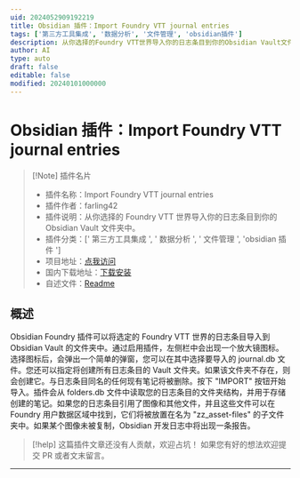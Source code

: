 ```yaml
---
uid: 2024052909192219
title: Obsidian 插件：Import Foundry VTT journal entries
tags: ['第三方工具集成', '数据分析', '文件管理', 'obsidian插件']
description: 从你选择的Foundry VTT世界导入你的日志条目到你的Obsidian Vault文件夹中。
author: AI
type: auto
draft: false
editable: false
modified: 20240101000000
---
```


# Obsidian 插件：Import Foundry VTT journal entries

> [!Note] 插件名片
> - 插件名称：Import Foundry VTT journal entries
> - 插件作者：farling42
> - 插件说明：从你选择的 Foundry VTT 世界导入你的日志条目到你的 Obsidian Vault 文件夹中。
> - 插件分类：[' 第三方工具集成 ', ' 数据分析 ', ' 文件管理 ', 'obsidian 插件 ']
> - 项目地址：[点我访问](https://github.com/farling42/obsidian-import-foundry)
> - 国内下载地址：[下载安装](https://pkmer.cn/products/plugin/pluginMarket/?import-foundry)
> - 自述文件：[Readme](https://ghproxy.net/https://raw.githubusercontent.com/farling42/obsidian-import-foundry/master/README.md)

## 概述

Obsidian Foundry 插件可以将选定的 Foundry VTT 世界的日志条目导入到 Obsidian Vault 的文件夹中。通过启用插件，左侧栏中会出现一个放大镜图标。选择图标后，会弹出一个简单的弹窗，您可以在其中选择要导入的 journal.db 文件。您还可以指定将创建所有日志条目的 Vault 文件夹。如果该文件夹不存在，则会创建它。与日志条目同名的任何现有笔记将被删除。按下 "IMPORT" 按钮开始导入。插件会从 folders.db 文件中读取您的日志条目的文件夹结构，并用于存储创建的笔记。如果您的日志条目引用了图像和其他文件，并且这些文件可以在 Foundry 用户数据区域中找到，它们将被放置在名为 "zz_asset-files" 的子文件夹中。如果某个图像未被复制，Obsidian 开发日志中将出现一条报告。

> [!help]
> 这篇插件文章还没有人贡献，欢迎占坑！
> 如果您有好的想法欢迎提交 PR 或者文末留言。

---



